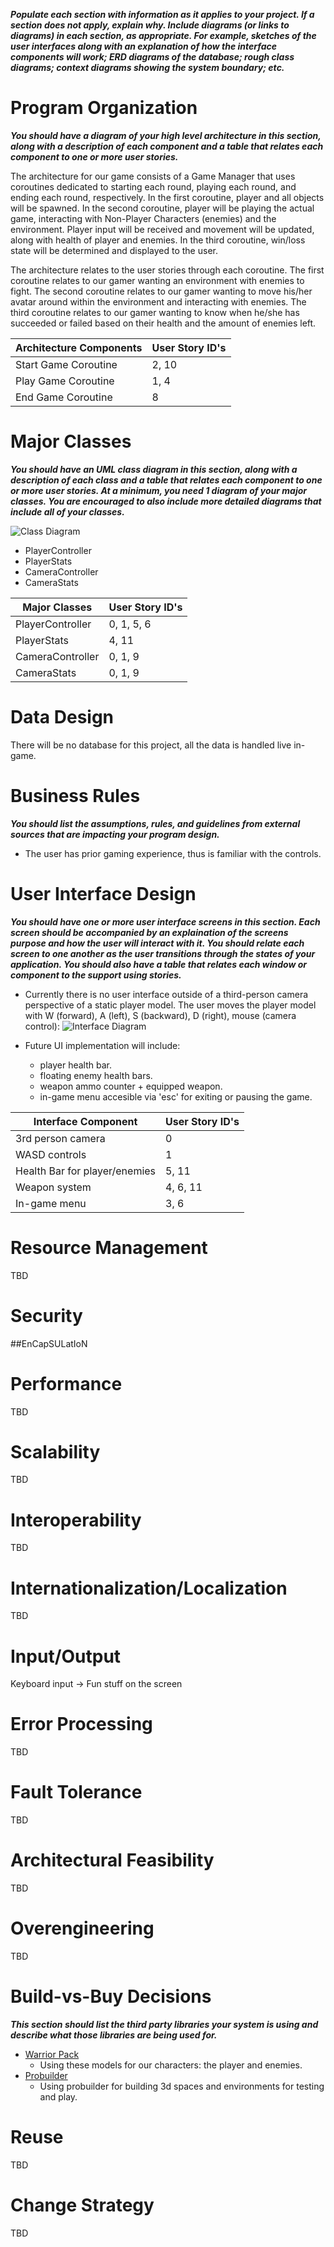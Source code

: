 ***Populate each section with information as it applies to your project. If a section does not apply, explain why. Include diagrams (or links to diagrams) in each section, as appropriate. For example, sketches of the user interfaces along with an explanation of how the interface components will work; ERD diagrams of the database; rough class diagrams; context diagrams showing the system boundary; etc.***

# Program Organization

***You should have a diagram of your high level architecture in this section, along with a description of each component and a table that relates each component to one or more user stories.***

The architecture for our game consists of a Game Manager that uses coroutines dedicated to starting each round, playing each round, and ending each round, respectively. In the first coroutine, player and all objects will be spawned. In the second coroutine, player will be playing the actual game, interacting with Non-Player Characters (enemies) and the environment. Player input will be received and movement will be updated, along with health of player and enemies. In the third coroutine, win/loss state will be determined and displayed to the user.

The architecture relates to the user stories through each coroutine. The first coroutine relates to our gamer wanting an environment with enemies to fight. The second coroutine relates to our gamer wanting to move his/her avatar around within the environment and interacting with enemies. The third coroutine relates to our gamer wanting to know when he/she has succeeded or failed based on their health and the amount of enemies left. 

| Architecture Components	| User Story ID's |
|-------------------------|-----------------|
| Start Game Coroutine	| 2, 10 |
| Play Game Coroutine	| 1, 4 |
| End Game Coroutine	| 8 |

# Major Classes

***You should have an UML class diagram in this section, along with a description of each class and a table that relates each component to one or more user stories. At a minimum, you need 1 diagram of your major classes. You are encouraged to also include more detailed diagrams that include all of your classes.***

![Class Diagram](https://github.com/revzet77/COP4331C_Group01/blob/master/artifacts/images/class%20diagram.png)

- PlayerController
- PlayerStats
- CameraController
- CameraStats

| Major Classes	| User Story ID's |
|---------------|-----------------|
| PlayerController	| 0, 1, 5, 6 |
| PlayerStats |	4, 11 |
| CameraController |	0, 1, 9 |
| CameraStats |	0, 1, 9 |

# Data Design

There will be no database for this project, all the data is handled live in-game. 

# Business Rules

***You should list the assumptions, rules, and guidelines from external sources that are impacting your program design.***

- The user has prior gaming experience, thus is familiar with the controls.

# User Interface Design

***You should have one or more user interface screens in this section. Each screen should be accompanied by an explaination of the screens purpose and how the user will interact with it. You should relate each screen to one another as the user transitions through the states of your application. You should also have a table that relates each window or component to the support using stories.***

- Currently there is no user interface outside of a third-person camera perspective of a static player model. The user moves the player model with W (forward), A (left), S (backward), D (right), mouse (camera control):
![Interface Diagram](https://github.com/revzet77/COP4331C_Group01/blob/master/artifacts/images/interfaceDiagram.jpg)

- Future UI implementation will include:
  - player health bar.
  - floating enemy health bars.
  - weapon ammo counter + equipped weapon.
  - in-game menu accesible via 'esc' for exiting or pausing the game.
  
| Interface Component	| User Story ID's |
|---------------------|-----------------|
| 3rd person camera |	0 |
| WASD controls	| 1 |
| Health Bar for player/enemies	| 5, 11 |
| Weapon system	| 4, 6, 11 |
| In-game menu	| 3, 6 |

# Resource Management

TBD

# Security

##EnCapSULatIoN

# Performance

TBD

# Scalability

TBD

# Interoperability

TBD

# Internationalization/Localization

TBD

# Input/Output

Keyboard input -> Fun stuff on the screen

# Error Processing

TBD

# Fault Tolerance

TBD

# Architectural Feasibility

TBD

# Overengineering

TBD

# Build-vs-Buy Decisions

***This section should list the third party libraries your system is using and describe what those libraries are being used for.***

- [Warrior Pack](https://assetstore.unity.com/packages/3d/animations/warrior-pack-bundle-1-free-36405)
  - Using these models for our characters: the player and enemies.
- [Probuilder](https://unity3d.com/unity/features/worldbuilding/probuilder)
  - Using probuilder for building 3d spaces and environments for testing and play.
# Reuse

TBD

# Change Strategy

TBD
